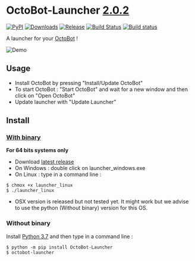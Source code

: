 # OctoBot-Launcher [2.0.2](https://github.com/Drakkar-Software/OctoBot-Launcher/tree/master/CHANGELOG.md)
[![PyPI](https://img.shields.io/pypi/v/OctoBot-Launcher.svg)](https://pypi.python.org/pypi/OctoBot-Launcher/)
[![Downloads](https://pepy.tech/badge/octobot-launcher/month)](https://pepy.tech/project/octobot-launcher)
[![Release](https://img.shields.io/github/downloads/Drakkar-Software/OctoBot-Launcher/total.svg)](https://github.com/Drakkar-Software/OctoBot-Launcher/releases)
[![Build Status](https://api.travis-ci.org/Drakkar-Software/OctoBot-Launcher.svg?branch=master)](https://travis-ci.org/Drakkar-Software/OctoBot-Launcher) 
[![Build status](https://ci.appveyor.com/api/projects/status/bcb75xy9dch6c3nx?svg=true)](https://ci.appveyor.com/project/Herklos/octobot-Launcher)


A launcher for your [OctoBot](https://github.com/Drakkar-Software/OctoBot) ! 

![Demo](../assets/octobot_launcher.gif)

## Usage
- Install OctoBot by pressing "Install/Update OctoBot"
- To start OctoBot : "Start OctoBot" and wait for a new window and then click on "Open OctoBot"
- Update launcher with "Update Launcher"

## Install

### [With binary](https://github.com/Drakkar-Software/OctoBot-Launcher/releases)
**For 64 bits systems only**
- Download [latest release](https://github.com/Drakkar-Software/OctoBot-Launcher/releases)
- On Windows : double click on launcher_windows.exe
- On Linux : type in a command line : 
``` {.sourceCode .bash}
$ chmox +x launcher_linux
$ ./launcher_linux
```
- OSX version is released but not tested yet. It might work but we advise to use the python (Without binary) version for this OS.

### Without binary
Install [Python 3.7](https://www.python.org/downloads/) and then type in a command line : 
``` {.sourceCode .bash}
$ python -m pip install OctoBot-Launcher
$ octobot-launcher
```
